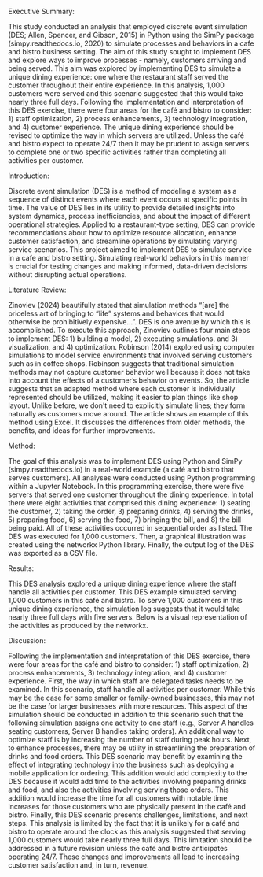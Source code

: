 Executive Summary:

This study conducted an analysis that employed discrete event simulation (DES; Allen, Spencer, and Gibson, 2015) in Python using the SimPy package (simpy.readthedocs.io, 2020) to simulate processes and behaviors in a cafe and bistro business setting. The aim of this study sought to implement DES and explore ways to improve processes - namely, customers arriving and being served. This aim was explored by implementing DES to simulate a unique dining experience: one where the restaurant staff served the customer throughout their entire experience. 
In this analysis, 1,000 customers were served and this scenario suggested that this would take nearly three full days. Following the implementation and interpretation of this DES exercise, there were four areas for the café and bistro to consider: 1) staff optimization, 2) process enhancements, 3) technology integration, and 4) customer experience. The unique dining experience should be revised to optimize the way in which servers are utilized. Unless the café and bistro expect to operate 24/7 then it may be prudent to assign servers to complete one or two specific activities rather than completing all activities per customer. 

Introduction:

Discrete event simulation (DES) is a method of modeling a system as a sequence of distinct events where each event occurs at specific points in time. The value of DES lies in its utility to provide detailed insights into system dynamics, process inefficiencies, and about the impact of different operational strategies. Applied to a restaurant-type setting, DES can provide recommendations about how to optimize resource allocation, enhance customer satisfaction, and streamline operations by simulating varying service scenarios. This project aimed to implement DES to simulate service in a cafe and bistro setting. Simulating real-world behaviors in this manner is crucial for testing changes and making informed, data-driven decisions without disrupting actual operations.

Literature Review:

Zinoviev (2024) beautifully stated that simulation methods “[are] the priceless art of bringing to “life” systems and behaviors that would otherwise be prohibitively expensive…”. DES is one avenue by which this is accomplished. To execute this approach, Zinoviev outlines four main steps to implement DES: 1) building a model, 2) executing simulations, and 3) visualization, and 4) optimization. 
Robinson (2014) explored using computer simulations to model service environments that involved serving customers such as in coffee shops. Robinson suggests that traditional simulation methods may not capture customer behavior well because it does not take into account the effects of a customer’s behavior on events. So, the article suggests that an adapted method where each customer is individually represented should be utilized, making it easier to plan things like shop layout. Unlike before, we don't need to explicitly simulate lines; they form naturally as customers move around. The article shows an example of this method using Excel. It discusses the differences from older methods, the benefits, and ideas for further improvements.

Method:

The goal of this analysis was to implement DES using Python and SimPy (simpy.readthedocs.io) in a real-world example (a café and bistro that serves customers). All analyses were conducted using Python programming within a Jupyter Notebook. 
In this programming exercise, there were five servers that served one customer throughout the dining experience. In total there were eight activities that comprised this dining experience: 1) seating the customer, 2) taking the order, 3) preparing drinks, 4) serving the drinks, 5) preparing food, 6) serving the food, 7) bringing the bill, and 8) the bill being paid. All of these activities occurred in sequential order as listed. The DES was executed for 1,000 customers. Then, a graphical illustration was created using the networkx Python library. Finally, the output log of the DES was exported as a CSV file. 

Results:

This DES analysis explored a unique dining experience where the staff handle all activities per customer. This DES example simulated serving 1,000 customers in this café and bistro. To serve 1,000 customers in this unique dining experience, the simulation log suggests that it would take nearly three full days with five servers. Below is a visual representation of the activities as produced by the networkx. 

Discussion:

Following the implementation and interpretation of this DES exercise, there were four areas for the café and bistro to consider: 1) staff optimization, 2) process enhancements, 3) technology integration, and 4) customer experience. 
	First, the way in which staff are delegated tasks needs to be examined. In this scenario, staff handle all activities per customer. While this may be the case for some smaller or family-owned businesses, this may not be the case for larger businesses with more resources. This aspect of the simulation should be conducted in addition to this scenario such that the following simulation assigns one activity to one staff (e.g., Server A handles seating customers, Server B handles taking orders). An additional way to optimize staff is by increasing the number of staff during peak hours. Next, to enhance processes, there may be utility in streamlining the preparation of drinks and food orders. 
	This DES scenario may benefit by examining the effect of integrating technology into the business such as deploying a mobile application for ordering. This addition would add complexity to the DES because it would add time to the activities involving preparing drinks and food, and also the activities involving serving those orders. This addition would increase the time for all customers with notable time increases for those customers who are physically present in the café and bistro. 
	Finally, this DES scenario presents challenges, limitations, and next steps. This analysis is limited by the fact that it is unlikely for a café and bistro to operate around the clock as this analysis suggested that serving 1,000 customers would take nearly three full days. This limitation should be addressed in a future revision unless the café and bistro anticipates operating 24/7.  These changes and improvements all lead to increasing customer satisfaction and, in turn, revenue. 

